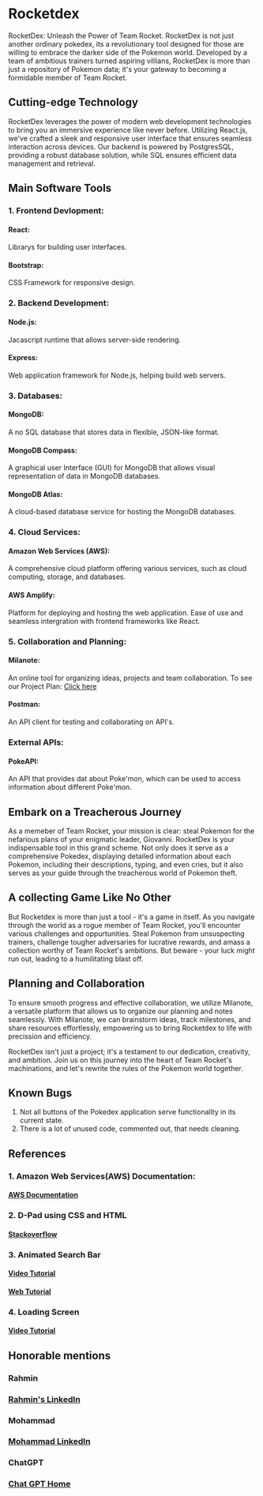 # Rocketdex
RocketDex: Unleash the Power of Team Rocket.
RocketDex is not just another ordinary pokedex, its a revolutionary tool designed for those are willing to embrace the darker side of the Pokemon world. Developed by a team of ambitious trainers turned aspiring villians, RocketDex is more than just a repository of Pokemon data; it's your gateway to becoming a formidable member of Team Rocket. 

## Cutting-edge Technology
RocketDex leverages the power of modern web development technologies to bring you an immersive experience like never before. Utilizing React.js, we've crafted a sleek and responsive user interface that ensures seamless interaction across devices. Our backend is powered by PostgresSQL, providing a robust database solution, while SQL ensures efficient data management and retrieval.

## Main Software Tools
### 1. Frontend Devlopment:
   #### React: 
   Librarys for building user interfaces.
   #### Bootstrap: 
   CSS Framework for responsive design.
### 2. Backend Development:
   #### Node.js: 
   Jacascript runtime that allows server-side rendering.
   #### Express: 
   Web application framework for Node.js, helping build web servers.
### 3. Databases:
   #### MongoDB:
   A no SQL database that stores data in flexible, JSON-like format.
   #### MongoDB Compass:
   A graphical user Interface (GUI) for MongoDB that allows visual representation of data in MongoDB databases.
   #### MongoDB Atlas: 
   A cloud-based database service for hosting the MongoDB databases.
### 4. Cloud Services:
   #### Amazon Web Services (AWS): 
   A comprehensive cloud platform offering various services, such as cloud computing, storage, and databases.
   #### AWS Amplify: 
   Platform for deploying and hosting the web application. Ease of use and seamless intergration with frontend frameworks like React.
### 5. Collaboration and Planning:
   #### Milanote: 
   An online tool for organizing ideas, projects and team collaboration.
   To see our Project Plan: <a href="https://app.milanote.com/1RTba01eRgIR4g/milestone-2?p=eqhOSjEFhag">Click here</a>
   #### Postman:
   An API client for testing and collaborating on API's.
### External APIs:
   #### PokeAPI: 
   An API that provides dat about Poke'mon, which can be used to access information about different Poke'mon.

## Embark on a Treacherous Journey
As a memeber of Team Rocket, your mission is clear: steal Pokemon for the nefarious plans of your enigmatic leader, Giovanni. RocketDex is your indispensable tool in this grand scheme. Not only does it serve as a comprehensive Pokedex, displaying detailed information about each Pokemon, including their descriptions, typing, and even cries, but it also serves as your guide through the treacherous world of Pokemon theft. 

## A collecting Game Like No Other
But Rocketdex is more than just a tool - it's a game in itself. As you navigate through the world as a rogue member of Team Rocket, you'll encounter various challenges and oppurtunities. Steal Pokemon from unsuspecting trainers, challenge tougher adversaries for lucrative rewards, and amass a collection worthy of Team Rocket's ambitions. But beware - your luck might run out, leading to a humilitating blast off. 

## Planning and Collaboration
To ensure smooth progress and effective collaboration, we utilize Milanote, a versatile platform that allows us to organize our planning and notes seamlessly. With Milanote, we can brainstorm ideas, track milestones, and share resources effortlessly, empowering us to bring Rocketdex to life with precission and efficiency.

RocketDex isn't just a project; it's a testament to our dedication, creativity, and ambition. Join us on this journey into the heart of Team Rocket's machinations, and let's rewrite the rules of the Pokemon world together. 

## Known Bugs
1. Not all buttons of the Pokedex application serve functionality in its current state.
2. There is a lot of unused code, commented out, that needs cleaning. 

## References 
### 1. Amazon Web Services(AWS) Documentation:
#### <a href="https://docs.aws.amazon.com/">AWS Documentation</a>

### 2. D-Pad using CSS and HTML 
#### <a href="https://stackoverflow.com/questions/76154649/d-pad-using-css-and-html">Stackoverflow</a>

### 3. Animated Search Bar
#### <a href="https://www.youtube.com/watch?v=PURKqbh6MfI">Video Tutorial</a>
#### <a href="https://foolishdeveloper.com/animated-search-bar-using-only-html-and-css/">Web Tutorial</a>

### 4. Loading Screen 
#### <a href="https://www.youtube.com/watch?v=SR8755C0bME">Video Tutorial</a>

## Honorable mentions
### Rahmin
### <a href="https://www.linkedin.com/in/rahmin-shoukoohi-155855235/">Rahmin's LinkedIn</a>
### Mohammad
### <a href="https://www.linkedin.com/in/bigmoemoney/">Mohammad LinkedIn</a>
### ChatGPT
### <a href="https://chat.openai.com/">Chat GPT Home</a>


   

